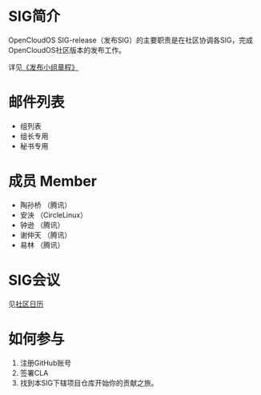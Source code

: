 # SIG简介
OpenCloudOS SIG-release（发布SIG）的主要职责是在社区协调各SIG，完成OpenCloudOS社区版本的发布工作。

详见[《发布小组章程》](charter.MD)

# 邮件列表
- 组列表 
- 组长专用
- 秘书专用

# 成员 Member
- 陶孙桥 （腾讯）
- 安泱 （CircleLinux）
- 钟逊   （腾讯）
- 谢仲天 （腾讯）
- 易林   （腾讯）

# SIG会议
见[社区日历](https://lists.opencloudos.org/calendar)

# 如何参与
1. 注册GitHub账号
2. 签署CLA
3. 找到本SIG下辖项目仓库开始你的贡献之旅。

